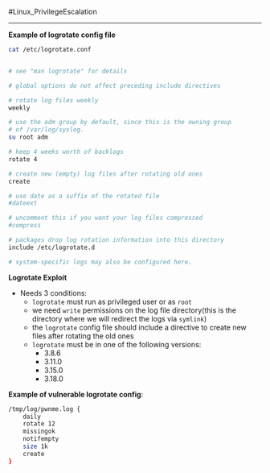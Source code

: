 #Linux_PrivilegeEscalation 

---  

**Example of logrotate config file**

```bash
cat /etc/logrotate.conf


# see "man logrotate" for details

# global options do not affect preceding include directives

# rotate log files weekly
weekly

# use the adm group by default, since this is the owning group
# of /var/log/syslog.
su root adm

# keep 4 weeks worth of backlogs
rotate 4

# create new (empty) log files after rotating old ones
create

# use date as a suffix of the rotated file
#dateext

# uncomment this if you want your log files compressed
#compress

# packages drop log rotation information into this directory
include /etc/logrotate.d

# system-specific logs may also be configured here.
```


**Logrotate Exploit**
- Needs 3 conditions:
	- `logrotate` must run as privileged user or as `root`
	- we need `write` permissions on the log file directory(this is the directory where we will redirect the logs via `symlink`)
	- the `logrotate` config file should include a directive to create new files after rotating the old ones
	- `logrotate` must be in one of the following versions:
		- 3.8.6
		- 3.11.0
		- 3.15.0
		- 3.18.0

**Example of vulnerable logrotate config**:
```bash
/tmp/log/pwnme.log {
    daily
    rotate 12
    missingok
    notifempty
    size 1k
    create
}
```

